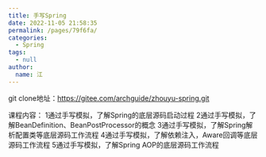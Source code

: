 ```yaml
---
title: 手写Spring
date: 2022-11-05 21:58:35
permalink: /pages/79f6fa/
categories: 
  - Spring
tags: 
  - null
author: 
  name: 江
---
```

git clone地址：https://gitee.com/archguide/zhouyu-spring.git

课程内容：
1通过手写模拟，了解Spring的底层源码启动过程
2通过手写模拟，了解BeanDefinition、BeanPostProcessor的概念
3通过手写模拟，了解Spring解析配置类等底层源码工作流程
4通过手写模拟，了解依赖注入，Aware回调等底层源码工作流程
5通过手写模拟，了解Spring AOP的底层源码工作流程